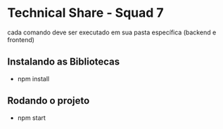 # Technical Share - Squad 7
cada comando deve ser executado em sua pasta específica (backend e frontend)
## Instalando as Bibliotecas
- npm install

## Rodando o projeto
- npm start
